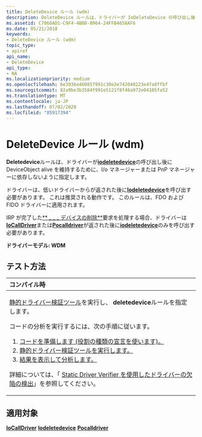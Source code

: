```yaml
---
title: DeleteDevice ルール (wdm)
description: DeleteDevice ルールは、ドライバーが IoDeleteDevice の呼び出し後に DeviceObject alive を維持するために、i/o マネージャーまたは PnP マネージャーに依存しないように指定します。
ms.assetid: C7068AD1-C9F4-4BB0-8964-24FFB4658AF6
ms.date: 05/21/2018
keywords:
- DeleteDevice ルール (wdm)
topic_type:
- apiref
api_name:
- DeleteDevice
api_type:
- NA
ms.localizationpriority: medium
ms.openlocfilehash: 6e3936e460857991c30e2e742040223e4fa0ffbf
ms.sourcegitcommit: 82a9be3b3584f991e5121f8f46a972e04185fa52
ms.translationtype: MT
ms.contentlocale: ja-JP
ms.lasthandoff: 07/02/2020
ms.locfileid: "85917394"
---
```

# <a name="deletedevice-rule-wdm"></a>DeleteDevice ルール (wdm)


**Deletedevice**ルールは、ドライバーが[**iodeletedevice**](https://docs.microsoft.com/windows-hardware/drivers/ddi/wdm/nf-wdm-iodeletedevice)の呼び出し後に DeviceObject alive を維持するために、I/o マネージャーまたは PnP マネージャーに依存しないように指定します。

ドライバーは、低いドライバーからが返された後に[**Iodeletedevice**](https://docs.microsoft.com/windows-hardware/drivers/ddi/wdm/nf-wdm-iodeletedevice)を呼び出す必要があります。 これは推奨される動作です。 このルールは、FDO および FIDO ドライバーに適用されます。

IRP が完了した[** \_ \_ \_ デバイスの削除**](https://docs.microsoft.com/windows-hardware/drivers/kernel/irp-mn-remove-device)要求を処理する場合、ドライバーは[**IoCallDriver**](https://docs.microsoft.com/windows-hardware/drivers/ddi/wdm/nf-wdm-iocalldriver)または[**Pocalldriver**](https://docs.microsoft.com/windows-hardware/drivers/ddi/ntifs/nf-ntifs-pocalldriver)が返された後に[**iodeletedevice**](https://docs.microsoft.com/windows-hardware/drivers/ddi/wdm/nf-wdm-iodeletedevice)のみを呼び出す必要があります。

**ドライバーモデル: WDM**

<a name="how-to-test"></a>テスト方法
-----------

<table>
<colgroup>
<col width="100%" />
</colgroup>
<thead>
<tr class="header">
<th align="left">コンパイル時</th>
</tr>
</thead>
<tbody>
<tr class="odd">
<td align="left"><p><a href="https://docs.microsoft.com/windows-hardware/drivers/devtest/static-driver-verifier" data-raw-source="[Static Driver Verifier](https://docs.microsoft.com/windows-hardware/drivers/devtest/static-driver-verifier)">静的ドライバー検証ツール</a>を実行し、 <strong>deletedevice</strong>ルールを指定します。</p>
コードの分析を実行するには、次の手順に従います。
<ol>
<li><a href="https://docs.microsoft.com/windows-hardware/drivers/devtest/using-static-driver-verifier-to-find-defects-in-drivers#preparing-your-source-code" data-raw-source="[Prepare your code (use role type declarations).](https://docs.microsoft.com/windows-hardware/drivers/devtest/using-static-driver-verifier-to-find-defects-in-drivers#preparing-your-source-code)">コードを準備します (役割の種類の宣言を使います)。</a></li>
<li><a href="https://docs.microsoft.com/windows-hardware/drivers/devtest/using-static-driver-verifier-to-find-defects-in-drivers#running-static-driver-verifier" data-raw-source="[Run Static Driver Verifier.](https://docs.microsoft.com/windows-hardware/drivers/devtest/using-static-driver-verifier-to-find-defects-in-drivers#running-static-driver-verifier)">静的ドライバー検証ツールを実行します。</a></li>
<li><a href="https://docs.microsoft.com/windows-hardware/drivers/devtest/using-static-driver-verifier-to-find-defects-in-drivers#viewing-and-analyzing-the-results" data-raw-source="[View and analyze the results.](https://docs.microsoft.com/windows-hardware/drivers/devtest/using-static-driver-verifier-to-find-defects-in-drivers#viewing-and-analyzing-the-results)">結果を表示して分析します。</a></li>
</ol>
<p>詳細については、「 <a href="https://docs.microsoft.com/windows-hardware/drivers/devtest/using-static-driver-verifier-to-find-defects-in-drivers" data-raw-source="[Using Static Driver Verifier to Find Defects in Drivers](https://docs.microsoft.com/windows-hardware/drivers/devtest/using-static-driver-verifier-to-find-defects-in-drivers)">Static Driver Verifier を使用したドライバーの欠陥の検出</a>」を参照してください。</p></td>
</tr>
</tbody>
</table>

<a name="applies-to"></a>適用対象
----------

[**IoCallDriver**](https://docs.microsoft.com/windows-hardware/drivers/ddi/wdm/nf-wdm-iocalldriver) 
[**Iodeletedevice**](https://docs.microsoft.com/windows-hardware/drivers/ddi/wdm/nf-wdm-iodeletedevice) 
[**Pocalldriver**](https://docs.microsoft.com/windows-hardware/drivers/ddi/ntifs/nf-ntifs-pocalldriver)
 

 





